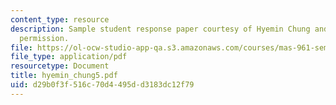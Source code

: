```yaml
---
content_type: resource
description: Sample student response paper courtesy of Hyemin Chung and used with
  permission.
file: https://ol-ocw-studio-app-qa.s3.amazonaws.com/courses/mas-961-seminar-on-deep-engagement-fall-2004/d29b0f3f516c70d4495dd3183dc12f79_hyemin_chung5.pdf
file_type: application/pdf
resourcetype: Document
title: hyemin_chung5.pdf
uid: d29b0f3f-516c-70d4-495d-d3183dc12f79
---
```

